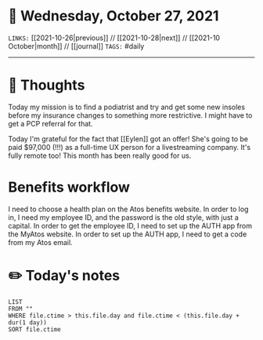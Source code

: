 # 📅 Wednesday, October 27, 2021
`LINKS:` [[2021-10-26|previous]] // [[2021-10-28|next]] // [[2021-10 October|month]] // [[journal]] 
`TAGS:` #daily

---
# 💭 Thoughts
Today my mission is to find a podiatrist and try and get some new insoles before my insurance changes to something more restrictive. I might have to get a PCP referral for that. 

Today I'm grateful for the fact that [[Eylen]] got an offer! She's going to be paid $97,000 (!!!) as a full-time UX person for a livestreaming company. It's fully remote too! This month has been really good for us. 

# Benefits workflow
I need to choose a health plan on the Atos benefits website. In order to log in, I need my employee ID, and the password is the old style, with just a capital. In order to get the employee ID, I need to set up the AUTH app from the MyAtos website. In order to set up the AUTH app, I need to get a code from my Atos email. 

# ✏️ Today's notes
```dataview
LIST 
FROM ""
WHERE file.ctime > this.file.day and file.ctime < (this.file.day + dur(1 day))
SORT file.ctime
```
